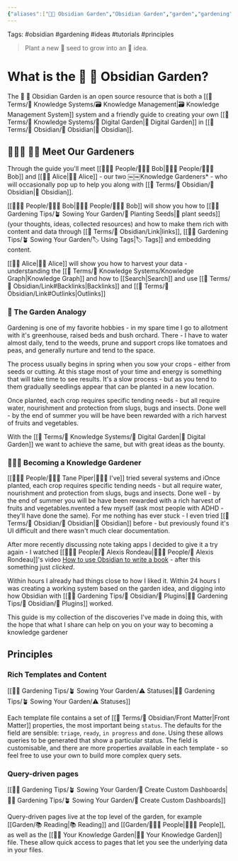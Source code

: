```yaml
---
{"aliases":["💎🌳 Obsidian Garden","Obsidian Garden","garden","gardening"],"type":"tutorial","dg-home":true,"dg-publish":true,"permalink":"/garden/gardening-tips/obsidian-garden/","tags":["gardenEntry"],"dgPassFrontmatter":true}
---
```


Tags: #obsidian #gardening #ideas #tutorials #principles

> Plant a new 🌱 seed to grow into an 🌺 idea.

# What is the 💎 🌳 Obsidian Garden?
The 💎  🌳 Obsidian Garden is an open source resource that is both a [[📇 Terms/🧠 Knowledge Systems/🗃 Knowledge Management\|🗃 Knowledge Management System]] system and a friendly guide to creating your own [[📇 Terms/🧠 Knowledge Systems/🌳 Digital Garden\|🌳 Digital Garden]] in  [[📇 Terms/💎 Obsidian/💎 Obsidian\|💎 Obsidian]].

## 👨🏻‍🌾 👩‍🌾 Meet Our Gardeners

Through the guide you'll meet [[👨‍👧‍👦 People/👨🏻‍🌾 Bob\|👨‍👧‍👦 People/👨🏻‍🌾 Bob]] and [[👩‍🌾 Alice\|👩‍🌾 Alice]] - our two ￼￼Knowledge Gardeners* - who will occasionally pop up to help you along with [[📇 Terms/💎 Obsidian/💎 Obsidian\|💎 Obsidian]].

[[👨‍👧‍👦 People/👨🏻‍🌾 Bob\|👨‍👧‍👦 People/👨🏻‍🌾 Bob]] will show you how to [[👩‍🌾 Gardening Tips/🪴 Sowing Your Garden/🌱 Planting Seeds\|🌱 plant seeds]] (your thoughts, ideas, collected resources) and how to make them rich with content and data through [[📇 Terms/💎 Obsidian/Link\|links]], [[👩‍🌾 Gardening Tips/🪴 Sowing Your Garden/🏷 Using Tags\|🏷 Tags]] and embedding content.

[[👩‍🌾 Alice\|👩‍🌾 Alice]] will show you how to harvest your data - understanding the [[📇 Terms/🧠 Knowledge Systems/Knowledge Graph\|Knowledge Graph]] and how to [[Search\|Search]] and use [[📇 Terms/💎 Obsidian/Link#Backlinks\|Backlinks]] and [[📇 Terms/💎 Obsidian/Link#Outlinks\|Outlinks]]

### 🌺 The Garden Analogy
Gardening is one of my favorite hobbies - in my spare time I go to allotment with it's greenhouse, raised beds and bush orchard. There - I have to water almost daily, tend to the weeds, prune and support crops like tomatoes and peas, and generally nurture and tend to the space.

The process usually begins in spring when you sow your crops - either from seeds or cutting. At this stage most of your time and energy is something that will take time to see results.  It's a slow process - but as you tend to them gradually seedlings appear that can be planted in a new location.

Once planted, each crop requires specific tending needs - but all require water, nourishment and protection from slugs, bugs and insects.  Done well - by the end of summer you will be have been rewarded with a rich harvest of fruits and vegetables.

With the [[📇 Terms/🧠 Knowledge Systems/🌳 Digital Garden\|🌳 Digital Garden]] we want to achieve the same, but with great ideas as the bounty.

### 🧑🏻‍💻 Becoming a Knowledge Gardener
[[👨‍👧‍👦 People/🧑🏻‍💻 Tane Piper\|🧑🏻‍💻 I've]] tried several systems and iOnce planted, each crop requires specific tending needs - but all require water, nourishment and protection from slugs, bugs and insects.  Done well - by the end of summer you will be have been rewarded with a rich harvest of fruits and vegetables.nvented a few myself (ask most people with ADHD - they'll have done the same). For me nothing has ever stuck - I even tried [[📇 Terms/💎 Obsidian/💎 Obsidian\|💎 Obsidian]] before - but previously found it's UI difficult and there wasn't much clear documentation.

After more recently discussing note taking apps I decided to give it a try again - I watched [[👨‍👧‍👦 People/👤 Alexis Rondeau\|👨‍👧‍👦 People/👤 Alexis Rondeau]]'s video [How to use Obsidian to write a book](https://www.youtube.com/watch?v=pP4AeGY2mz4) - after this something just *clicked*.  

Within hours I already had things close to how I liked it. Within 24 hours I was creating a working system based on the garden idea, and digging into how Obsidian with [[👩‍🌾 Gardening Tips/💎 Obsidian/🔌 Plugins\|👩‍🌾 Gardening Tips/💎 Obsidian/🔌 Plugins]] worked.

This guide is my collection of the discoveries I've made in doing this, with the hope that what I share can help on you on your way to becoming a knowledge gardener

## Principles

### Rich Templates and Content
[[👩‍🌾 Gardening Tips/🪴 Sowing Your Garden/⚠️ Statuses\|👩‍🌾 Gardening Tips/🪴 Sowing Your Garden/⚠️ Statuses]]

Each template file contains a set of [[📇 Terms/💎 Obsidian/Front Matter\|Front Matter]] properties, the most important being `status`.  The defaults for the field are sensible: `triage`, `ready`, `in progress` and `done`.  Using these allows queries to be generated that show a particular status.  The field is customisable, and there are more properties available in each template - so feel free to use your own to build more complex query sets.

### Query-driven pages
[[👩‍🌾 Gardening Tips/🪴 Sowing Your Garden/🎯  Create Custom Dashboards\|👩‍🌾 Gardening Tips/🪴 Sowing Your Garden/🎯  Create Custom Dashboards]]

Query-driven pages live at the top level of the garden, for example [[Garden/📚 Reading\|📚 Reading]] and [[Garden/👨‍👧‍👦 People\|👨‍👧‍👦 People]], as well as the [[👩‍🌾 Your Knowledge Garden\|👩‍🌾 Your Knowledge Garden]] file. These allow quick access to pages that let you see the underlying data in your files.
